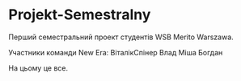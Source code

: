 # Projekt-Semestralny

Перший семестральний проект студентів WSB Merito Warszawa.

Участники команди New Era:
ВіталікСпінер
Влад
Міша
Богдан

На цьому це все.